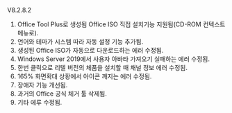 V8.2.8.2

1. Office Tool Plus로 생성됨 Office ISO 직접 설치기능 지원됨(CD-ROM 컨텍스트 메뉴로).
2. 언어와 테마가 시스템 따라 자동 설정 기능 추가됨.
3. 생성된 Office  ISO가 자동으로 다운로드하는 에러 수정됨.
4. Windows Server 2019에서 사용자 아바타 가져오기 실패하는 에러 수정됨.
5. 한번 클릭으로 리텔 버전의 체품을 설치할 때 채널 정보 에러 수정됨.
6. 165% 화면확대 상황에서 아이콘 깨지는 에러 수정됨.
7. 장애자 기능 개선됨.
8. 과거의 Office 공식 체거 툴 삭제됨.
9. 기타 에루 수정됨.
